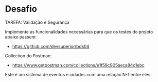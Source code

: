 # Desafio
TAREFA: Validação e Segurança  

Implemente as funcionalidades necessárias para que os testes do projeto abaixo passem:  
- https://github.com/devsuperior/bds04

Collection do Postman:
- https://www.getpostman.com/collections/e1f59c905aeca84c1ebc

Este é um sistema de eventos e cidades com uma relação N-1 entre eles:
